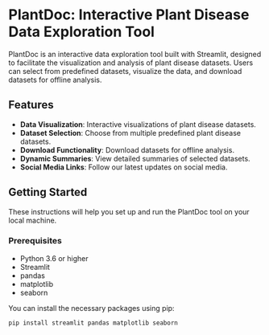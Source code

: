 # PlantDoc: Interactive Plant Disease Data Exploration Tool

PlantDoc is an interactive data exploration tool built with Streamlit, designed to facilitate the visualization and analysis of plant disease datasets. Users can select from predefined datasets, visualize the data, and download datasets for offline analysis.

## Features

- **Data Visualization**: Interactive visualizations of plant disease datasets.
- **Dataset Selection**: Choose from multiple predefined plant disease datasets.
- **Download Functionality**: Download datasets for offline analysis.
- **Dynamic Summaries**: View detailed summaries of selected datasets.
- **Social Media Links**: Follow our latest updates on social media.

## Getting Started

These instructions will help you set up and run the PlantDoc tool on your local machine.

### Prerequisites

- Python 3.6 or higher
- Streamlit
- pandas
- matplotlib
- seaborn

You can install the necessary packages using pip:

```bash
pip install streamlit pandas matplotlib seaborn